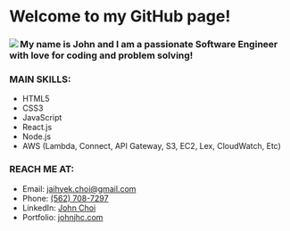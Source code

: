 # Welcome to my GitHub page!

<div>
 <div>
  <img align="left" src="https://user-images.githubusercontent.com/57784907/87011584-f7758100-c17c-11ea-953d-34b5a700c365.png">
 </div>
 <div>
  <h3>My name is John and I am a passionate Software Engineer with love for coding and problem solving!</h3>
  <h3>MAIN SKILLS:</h3>
  <ul>
   <li>HTML5</li>
   <li>CSS3</li>
   <li>JavaScript</li>
   <li>React.js</li>
   <li>Node.js</li>
   <li>AWS (Lambda, Connect, API Gateway, S3, EC2, Lex, CloudWatch, Etc)</li>
  </ul>
  <h3>REACH ME AT:</h3>
  <ul>
   <li>Email: <a href="mailto:jaihyek.choi@gmail.com">jaihyek.choi@gmail.com</a></li>
   <li>Phone: <a href="tel:1-562-708-7297">(562) 708-7297</a></li>
   <li>LinkedIn: <a href="https://www.linkedin.com/in/johnjaihyekchoi/">John Choi</a></li>
   <li>Portfolio: <a href="https://johnjhc.com">johnjhc.com</a></li>
  </ul>
 </div>
</div>
<!--
**john-jaihyek-choi/john-jaihyek-choi** is a ✨ _special_ ✨ repository because its `README.md` (this file) appears on your GitHub profile.

Here are some ideas to get you started:

- 🔭 I’m currently working on ...
- 🌱 I’m currently learning ...
- 👯 I’m looking to collaborate on ...
- 🤔 I’m looking for help with ...
- 💬 Ask me about ...
- 📫 How to reach me: ...
- 😄 Pronouns: ...
- ⚡ Fun fact: ...
-->

